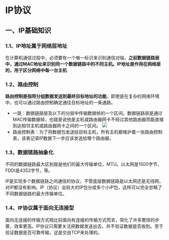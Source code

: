 # IP协议
## 一、IP基础知识
### 1.1、IP地址属于网络层地址
在计算机通信过程中，必须要有一个唯一标识来识别通信对端，**之前数据链路层中，通过MAC地址来识别同一个数据链路中的不同主机。IP地址是作用在网络层的，用于区分网络中每一台主机**
### 1.2、路由控制
**路由控制是指将分组数据发送到最终目标地址的功能**。即使是在复杂的网络环境中，也可以通过路由控制确定通往目标地址的一条通路。
* 一跳：数据链路层及以下的分层中传输数据帧的一个区间。数据链路层是通过MAC传输数据帧，也就是说他是主机或路由器网卡不经过其他路由器而能直接到达相邻主机或路由器网卡之间的一个区间。
![](https://github.com/daacheng/PythonBasic/blob/master/pic/IPjump.png)
* 路由控制表：为了将数据包发送给目标主机，所有主机都维护着一张路由控制表，该表记录IP数据下一步应该发送给哪个路由器。
### 1.3、数据链路抽象化
不同的数据链路最大区别就是他们的最大传输单位，MTU。以太网是1500字节，FDDI是4352字节，等。

IP是实现多个数据链路之间通信的协议，不管底层数据链路是以太网还是无线网，对IP都没有影响。IP（协议）会较大的IP包分成多个小IP包，这样可以完全忽略了不同数据链路的最大传输单位。
### 1.4、IP协议属于面向无连接型
面向无连接的传输方式相比较面向有连接的传输方式而言，简化了许多繁琐的步骤，效率更高。IP协议只需要关注把数据发送出去，并不验证数据是否收到。至于验证数据是否可靠传输，这是交由TCP来处理的。
